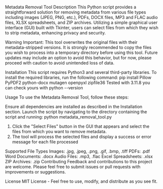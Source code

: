 Metadata Removal Tool
Description
This Python script provides a straightforward solution for removing metadata from various file types including images (JPEG, PNG, etc.), PDFs, DOCX files, MP3 and FLAC audio files, XLSX spreadsheets, and ZIP archives. Utilizing a simple graphical user interface (GUI) built with Tkinter, users can select files from which they wish to strip metadata, enhancing privacy and security.

Warning
Important: This tool overwrites the original files with their metadata-stripped versions. It is strongly recommended to copy the files you wish to process into a temporary directory before using this tool. Future updates may include an option to avoid this behavior, but for now, please proceed with caution to avoid unintended loss of data.

Installation
This script requires Python3 and several third-party libraries. To install the required libraries, run the following command:
pip install Pillow PyPDF2 python-docx mutagen openpyxl zipfile36
Tested with 3.11.8 you can check yours with python --version

Usage
To use the Metadata Removal Tool, follow these steps:

Ensure all dependencies are installed as described in the Installation section.
Launch the script by navigating to the directory containing the script and running:
python metadata_removal_tool.py

1. Click the "Select Files" button in the GUI that appears and select the files from which you want to remove metadata.
2. The tool will process the selected files and display a success or error message for each file processed

Supported File Types
Images: .jpg, .jpeg, .png, .gif, .bmp, .tiff
PDFs: .pdf
Word Documents: .docx
Audio Files: .mp3, .flac
Excel Spreadsheets: .xlsx
ZIP Archives: .zip
Contributing
Feedback and contributions to this project are welcome. Please feel free to submit issues or pull requests with improvements or suggestions.

License
MIT License - Feel free to use, modify, and distribute as you see fit.
